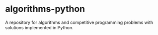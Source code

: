 # algorithms-python
A repository for algorithms and competitive programming problems with solutions implemented in Python.
